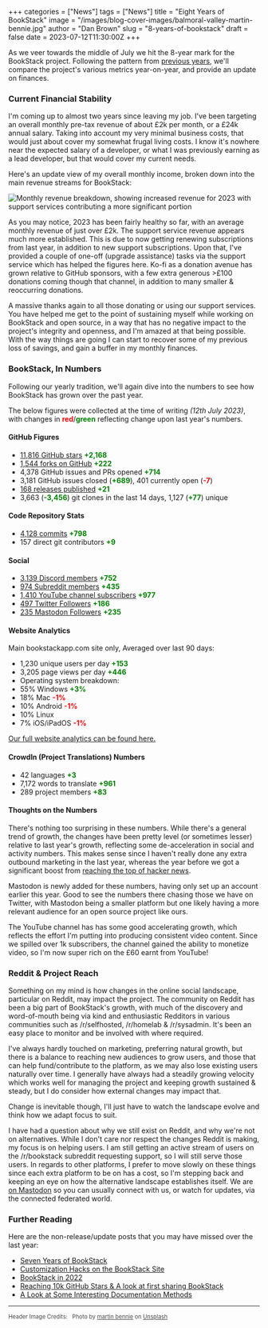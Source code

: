 +++
categories = ["News"]
tags = ["News"]
title = "Eight Years of BookStack"
image = "/images/blog-cover-images/balmoral-valley-martin-bennie.jpg"
author = "Dan Brown"
slug = "8-years-of-bookstack"
draft = false
date = 2023-07-12T11:30:00Z
+++

As we veer towards the middle of July we hit the 8-year mark for the BookStack project.
Following the pattern from [previous years](/blog/7-years-of-bookstack/), we'll compare
the project's various metrics year-on-year, and provide an update on finances.

### Current Financial Stability

I'm coming up to almost two years since leaving my job.
I've been targeting an overall monthly pre-tax revenue of about £2k per month, or a £24k annual salary.
Taking into account my very minimal business costs, that would just about cover my somewhat frugal living costs.
I know it's nowhere near the expected salary of a developer, or what I was previously earning as a lead developer,
but that would cover my current needs.

Here's an update view of my overall monthly income, broken down into the main revenue streams for BookStack:

![Monthly revenue breakdown, showing increased revenue for 2023 with support services contributing a more significant portion](/images/2023/07/bookstack_revenue_mid_2023.png)

As you may notice, 2023 has been fairly healthy so far, with an average monthly revenue of just over £2k.
The support service revenue appears much more established. This is due to now getting renewing subscriptions from last year,
in addition to new support subscriptions. Upon that, I've provided a couple of one-off (upgrade assistance) tasks via the
support service which has helped the figures here.
Ko-fi as a donation avenue has grown relative to GitHub sponsors, with a few extra generous >£100 donations coming though that channel, in
addition to many smaller & reoccurring donations.

A massive thanks again to all those donating or using our support services.
You have helped me get to the point of sustaining myself while working on BookStack and open source,
in a way that has no negative impact to the project's integrity and openness,
and I'm amazed at that being possible. With the way things are going I can start to
recover some of my previous loss of savings, and gain a buffer in my monthly finances. 

### BookStack, In Numbers

Following our yearly tradition, we'll again dive into the numbers to see how BookStack has grown over the past year.

The below figures were collected at the time of writing *(12th July 2023)*, with changes in <strong style="color:red;">red</strong>/<strong style="color:green;">green</strong> reflecting change upon last year's numbers.

#### GitHub Figures

- [11,816 GitHub stars](https://github.com/BookStackApp/BookStack/stargazers) <strong style="color: green;">+2,168</strong>
- [1,544 forks on GitHub](https://github.com/BookStackApp/BookStack/network/members) <strong style="color: green;">+222</strong>
- 4,378 GitHub issues and PRs opened <strong style="color: green;">+714</strong>
- 3,181 GitHub issues closed (<strong style="color: green;">+689</strong>), 401 currently open (<strong style="color: red;">-7</strong>)
- [168 releases published](https://github.com/BookStackApp/BookStack/releases) <strong style="color: green;">+21</strong>
- 3,663 (<strong style="color: green;">-3,456</strong>) git clones in the last 14 days, 1,127 (<strong style="color: green;">+77</strong>) unique

#### Code Repository Stats

- [4,128 commits](https://github.com/BookStackApp/BookStack/commits/development) <strong style="color: green;">+798</strong>
- 157 direct git contributors <strong style="color: green;">+9</strong>

#### Social

- [3,139 Discord members](https://discord.gg/ztkBqR2) <strong style="color: green;">+752</strong>
- [974 Subreddit members](https://www.reddit.com/r/BookStack/) <strong style="color: green;">+435</strong>
- [1,410 YouTube channel subscribers](https://www.youtube.com/c/BookStackApp) <strong style="color: green;">+977</strong>
- [497 Twitter Followers](https://twitter.com/bookstack_app) <strong style="color: green;">+186</strong>
- [235 Mastodon Followers](https://fosstodon.org/@bookstack) <strong style="color: green;">+235</strong>

#### Website Analytics

Main bookstackapp.com site only, Averaged over last 90 days:

- 1,230 unique users per day <strong style="color: green;">+153</strong>
- 3,205 page views per day  <strong style="color: green;">+446</strong>
- Operating system breakdown:
- 55% Windows <strong style="color: green;">+3%</strong>
- 18% Mac <strong style="color: red;">-1%</strong>
- 10% Android <strong style="color: red;">-1%</strong>
- 10% Linux
- 7% iOS/iPadOS <strong style="color: red;">-1%</strong>

[Our full website analytics can be found here.](https://analytics.bookstackapp.com/bookstackapp.com)

#### CrowdIn (Project Translations) Numbers

- 42 languages <strong style="color: green;">+3</strong>
- 7,172 words to translate <strong style="color: green;">+961</strong>
- 289 project members <strong style="color: green;">+83</strong>

#### Thoughts on the Numbers

There's nothing too surprising in these numbers. While there's a general trend of growth, the changes have been pretty level (or sometimes lesser) relative to last year's growth, reflecting some de-acceleration in social and activity numbers.
This makes sense since I haven't really done any extra outbound marketing in the last year, whereas the year before we got a significant boost from [reaching the top of hacker news](/blog/9000-stars-and-the-effects-of-hacker-news/#effects-of-hacker-news).

Mastodon is newly added for these numbers, having only set up an account earlier this year. Good to see the numbers there chasing those we have on Twitter, with Mastodon being a smaller platform but one likely having a more relevant audience for an open source project like ours.

The YouTube channel has has some good accelerating growth, which reflects the effort I'm putting into
producing consistent video content. Since we spilled over 1k subscribers, the channel gained the ability to monetize video, so I'm now super rich on the £60 earnt from YouTube!

### Reddit & Project Reach

Something on my mind is how changes in the online social landscape, particular on Reddit, may impact the project.
The community on Reddit has been a big part of BookStack's growth, with much of the discovery and word-of-mouth
being via kind and enthusiastic Redditors in various communities such as /r/selfhosted, /r/homelab & /r/sysadmin.
It's been an easy place to monitor and be involved with where required.

I've always hardly touched on marketing, preferring natural growth, but there is a balance to reaching new audiences
to grow users, and those that can help fund/contribute to the platform, as we may also lose existing users naturally over time.
I generally have always had a steadily growing velocity which works well for managing the project
and keeping growth sustained & steady, but I do consider how external changes may impact that.

Change is inevitable though, I'll just have to watch the landscape evolve and think how we adapt focus to suit.

I have had a question about why we still exist on Reddit, and why we're not on alternatives.
While I don't care nor respect the changes Reddit is making, my focus is on helping users.
I am still getting an active stream of users on the /r/bookstack subreddit requesting support, so I will still serve those users.
In regards to other platforms, I prefer to move slowly on these things since each extra platform to be on has a cost,
so I'm stepping back and keeping an eye on how the alternative landscape establishes itself.
We are [on Mastodon](https://fosstodon.org/@bookstack) so you can usually connect with us, or watch for updates,
via the connected federated world.

### Further Reading

Here are the non-release/update posts that you may have missed over the last year:

- [Seven Years of BookStack](/blog/7-years-of-bookstack/)
- [Customization Hacks on the BookStack Site](/blog/hacks-on-the-site/)
- [BookStack in 2022](/blog/bookstack-in-2022/)
- [Reaching 10k GitHub Stars & A look at first sharing BookStack](/blog/10k-stars-and-a-look-back-at-first-sharing/)
- [A Look at Some Interesting Documentation Methods](/blog/interesting-methods-of-documentation/)

---


<span style="font-size: 0.8em;opacity:0.8;">Header Image Credits: &nbsp; <span>
  Photo by <a href="https://unsplash.com/@martinbennie?utm_source=unsplash&utm_medium=referral&utm_content=creditCopyText">martin bennie</a> on <a href="https://unsplash.com/photos/a-scenic-view-of-a-valley-with-mountains-in-the-background-iQLHvWMPUe8?utm_source=unsplash&utm_medium=referral&utm_content=creditCopyText">Unsplash</a>
</span></span>